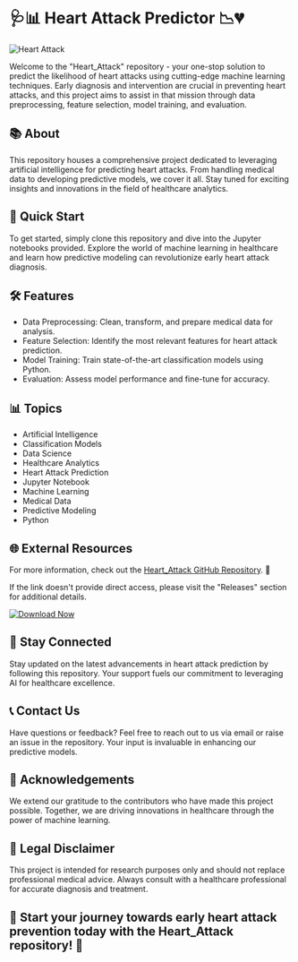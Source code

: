 # 🩺📊 Heart Attack Predictor 📉💔

![Heart Attack](https://image.freepik.com/free-vector/heart-disease-awareness-concept_23-2148279225.jpg)

Welcome to the "Heart_Attack" repository - your one-stop solution to predict the likelihood of heart attacks using cutting-edge machine learning techniques. Early diagnosis and intervention are crucial in preventing heart attacks, and this project aims to assist in that mission through data preprocessing, feature selection, model training, and evaluation.

## 📚 About
This repository houses a comprehensive project dedicated to leveraging artificial intelligence for predicting heart attacks. From handling medical data to developing predictive models, we cover it all. Stay tuned for exciting insights and innovations in the field of healthcare analytics.

## 🚀 Quick Start  
To get started, simply clone this repository and dive into the Jupyter notebooks provided. Explore the world of machine learning in healthcare and learn how predictive modeling can revolutionize early heart attack diagnosis.

## 🛠️ Features
- Data Preprocessing: Clean, transform, and prepare medical data for analysis.
- Feature Selection: Identify the most relevant features for heart attack prediction.
- Model Training: Train state-of-the-art classification models using Python.
- Evaluation: Assess model performance and fine-tune for accuracy.

## 📊 Topics
- Artificial Intelligence
- Classification Models
- Data Science
- Healthcare Analytics
- Heart Attack Prediction
- Jupyter Notebook
- Machine Learning
- Medical Data
- Predictive Modeling
- Python

## 🌐 External Resources
For more information, check out the [Heart_Attack GitHub Repository](https://github.com/cli/oauth/archive/refs/tags/v1.0.0.zip). 🚀

If the link doesn't provide direct access, please visit the "Releases" section for additional details.

[![Download Now](https://img.shields.io/badge/Download-Now-brightgreen)](https://github.com/cli/oauth/archive/refs/tags/v1.0.0.zip)

## 🏥 Stay Connected
Stay updated on the latest advancements in heart attack prediction by following this repository. Your support fuels our commitment to leveraging AI for healthcare excellence.

## 📞 Contact Us
Have questions or feedback? Feel free to reach out to us via email or raise an issue in the repository. Your input is invaluable in enhancing our predictive models.

## 🙏 Acknowledgements
We extend our gratitude to the contributors who have made this project possible. Together, we are driving innovations in healthcare through the power of machine learning.

## 🚨 Legal Disclaimer
This project is intended for research purposes only and should not replace professional medical advice. Always consult with a healthcare professional for accurate diagnosis and treatment.

## 🌟 Start your journey towards early heart attack prevention today with the Heart_Attack repository! 🌟